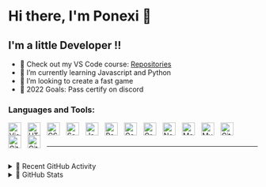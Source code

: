 # Hi there, I'm Ponexi 👋 

## I'm a little Developer !!

- 🔭 Check out my VS Code course: [Repositories](https://github.com/PoNexiOFF?tab=repositories)
- 🌱 I’m currently learning Javascript and Python
- 👯 I’m looking to create a fast game
- 🥅 2022 Goals: Pass certify on discord

### Languages and Tools:

[<img align="left" alt="Visual Studio Code" width="26px" src="https://cdn.jsdelivr.net/gh/devicons/devicon/icons/vscode/vscode-original.svg" style="padding-right:10px;" />](https://discord.gg/xCEMnzpBpk)
[<img align="left" alt="HTML5" width="26px" src="https://cdn.jsdelivr.net/gh/devicons/devicon/icons/html5/html5-original.svg" style="padding-right:10px;" />](https://discord.gg/xCEMnzpBpk)
[<img align="left" alt="CSS3" width="26px" src="https://cdn.jsdelivr.net/gh/devicons/devicon/icons/css3/css3-original.svg" style="padding-right:10px;" />](https://discord.gg/xCEMnzpBpk)
[<img align="left" alt="Sass" width="26px" src="https://cdn.jsdelivr.net/gh/devicons/devicon/icons/sass/sass-original.svg" style="padding-right:10px;" />](https://discord.gg/xCEMnzpBpk)
[<img align="left" alt="JavaScript" width="26px" src="https://cdn.jsdelivr.net/gh/devicons/devicon/icons/javascript/javascript-original.svg" style="padding-right:10px;" />](https://discord.gg/xCEMnzpBpk)
[<img align="left" alt="React" width="26px" src="https://cdn.jsdelivr.net/gh/devicons/devicon/icons/react/react-original.svg" style="padding-right:10px;" />](https://discord.gg/xCEMnzpBpk)
[<img align="left" alt="Gatsby" width="26px" src="https://cdn.jsdelivr.net/gh/devicons/devicon/icons/gatsby/gatsby-original.svg" style="padding-right:10px;" />](https://discord.gg/xCEMnzpBpk)
[<img align="left" alt="GraphQL" width="26px" src="https://cdn.jsdelivr.net/gh/devicons/devicon/icons/graphql/graphql-plain.svg" style="padding-right:10px;" />](https://discord.gg/xCEMnzpBpk)
[<img align="left" alt="Node.js" width="26px" src="https://cdn.jsdelivr.net/gh/devicons/devicon/icons/nodejs/nodejs-original.svg" style="padding-right:10px;" />](https://discord.gg/xCEMnzpBpk)
[<img align="left" alt="MongoDB" width="26px" src="https://cdn.jsdelivr.net/gh/devicons/devicon/icons/mongodb/mongodb-original.svg" style="padding-right:10px;" />](https://discord.gg/xCEMnzpBpk)
[<img align="left" alt="MySQL" width="26px" src="https://cdn.jsdelivr.net/gh/devicons/devicon/icons/mysql/mysql-original.svg" style="padding-right:10px;" />](https://discord.gg/)
[<img align="left" alt="Git" width="26px" src="https://cdn.jsdelivr.net/gh/devicons/devicon/icons/git/git-original.svg" style="padding-right:10px;" />](https://discord.gg/)
[<img align="left" alt="GitHub" width="26px" src="https://user-images.githubusercontent.com/3369400/139447912-e0f43f33-6d9f-45f8-be46-2df5bbc91289.png" style="padding-right:10px;" />](https://discord.gg/)
[<img align="left" alt="GitHub" width="26px" src="https://user-images.githubusercontent.com/3369400/139448065-39a229ba-4b06-434b-bc67-616e2ed80c8f.png" style="padding-right:10px;" />](https://discord.gg/)

<br />
<br />

---

<br />

<details>
  <summary>📍 Recent GitHub Activity</summary>
  
<!--START_SECTION:activity-->
1. ✏️ Commits to [#1] Milltan Discord Bot (v.1.0.0 Pre-relase)
2. ✏️ Commits to [#2] Milltan Discord Bot (v.1.05 Pre-relase + patchnote v26)
3. ✏️ Commits to [#2] Folco Discord Bot (final update + final patchnote)
<!--END_SECTION:activity-->

</details>

<details>
  <summary>📘 GitHub Stats</summary>

  <img align="left" alt="PoNexi's GitHub Stats" src="https://github-readme-stats.vercel.app/api?username=PoNexiOFF&show_icons=true&hide_border=false&title_color=08A7F1&icon_color=7FD6FF&bg_color=09131B&text_color=ffffff&border_color=5879FF" />
  <img align="left" alt="PoNexi's GitHub Languages Stats" src="https://github-readme-stats.vercel.app/api/top-langs/?username=PoNexiOFF&layout=compact&show_icons=true&hide_border=false&title_color=08A7F1&icon_color=7FD6FF&bg_color=09131B&text_color=ffffff&border_color=5879FF" />
  
</details>
